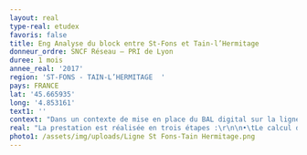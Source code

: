 ```yaml
---
layout: real
type-real: etudex
favoris: false
title: Eng Analyse du block entre St-Fons et Tain-l’Hermitage
donneur_ordre: SNCF Réseau – PRI de Lyon
duree: 1 mois
annee_real: '2017'
region: 'ST-FONS - TAIN-L’HERMITAGE  '
pays: FRANCE
lat: '45.665935'
long: '4.853161'
text1: ''
context: "Dans un contexte de mise en place du BAL digital sur la ligne, l’homogénéisation des performances de block est recherchée.\r\n\nL’objectif de cette étude est donc de calculer l’ensemble des temps de retour à voie libre des trains circulant sur la ligne, et de proposer des modifications d’implantation des signaux pour les homogénéiser."
real: "La prestation est réalisée en trois étapes :\r\n\n•\tLe calcul des temps de retour à voie libre pour l’ensemble des trains circulant entre St-Fons et Tain-l’Hermitage. Les temps sont également calculés pour les trains avec arrêts avec possibilité d’alternat en gare. \r\n\n•\tLes temps les moins performants sont identifiés. Des propositions de redécoupage de block sont proposés au PRI de Lyon pour avis.\r\n\n•\tLes propositions validées ou modifiées sont recalculées pour déterminer les gains possibles"
photo1: /assets/img/uploads/Ligne St Fons-Tain Hermitage.png
---
```


